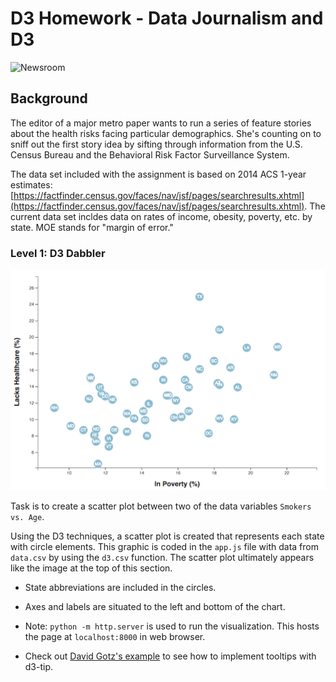 # D3 Homework - Data Journalism and D3

![Newsroom](https://media.giphy.com/media/v2xIous7mnEYg/giphy.gif)

## Background

The editor of a major metro paper wants to run a series of feature stories about the health risks facing particular demographics. She's counting on to sniff out the first story idea by sifting through information from the U.S. Census Bureau and the Behavioral Risk Factor Surveillance System.

The data set included with the assignment is based on 2014 ACS 1-year estimates: [https://factfinder.census.gov/faces/nav/jsf/pages/searchresults.xhtml](https://factfinder.census.gov/faces/nav/jsf/pages/searchresults.xhtml). The current data set incldes data on rates of income, obesity, poverty, etc. by state. MOE stands for "margin of error."

### Level 1: D3 Dabbler

![4-scatter](Images/4-scatter.jpg)

Task is to create a scatter plot between two of the data variables `Smokers vs. Age`.

Using the D3 techniques, a scatter plot is created that represents each state with circle elements. This graphic is coded in the `app.js` file with data from `data.csv` by using the `d3.csv` function. The scatter plot ultimately appears like the image at the top of this section.

* State abbreviations are included in the circles.

* Axes and labels are situated to the left and bottom of the chart.

* Note:  `python -m http.server` is used to run the visualization. This hosts the page at `localhost:8000` in web browser.


* Check out [David Gotz's example](https://bl.ocks.org/davegotz/bd54b56723c154d25eedde6504d30ad7) to see how to implement tooltips with d3-tip.
